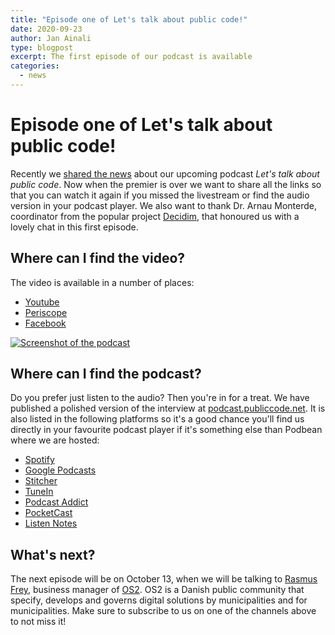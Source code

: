 ```yaml
---
title: "Episode one of Let's talk about public code!"
date: 2020-09-23
author: Jan Ainali
type: blogpost
excerpt: The first episode of our podcast is available
categories:
  - news
---
```


# Episode one of Let's talk about public code!

Recently we [shared the news](https://blog.publiccode.net/news/2020/09/01/on-air-next-our-podcast.html) about our upcoming podcast *Let's talk about public code*. Now when the premier is over we want to share all the links so that you can watch it again if you missed the livestream or find the audio version in your podcast player. We also want to thank Dr. Arnau Monterde, coordinator from the popular project [Decidim](https://decidim.org/), that honoured us with a lovely chat in this first episode.

## Where can I find the video?

The video is available in a number of places:

- [Youtube](https://www.youtube.com/watch?v=MFAb8QaDXFY)
- [Periscope](https://www.pscp.tv/w/1nAKEAQlonkKL)
- [Facebook](https://www.facebook.com/publiccodenet/videos/643877099845339/)

[![Screenshot of the podcast]({{site.url}}/assets/screenshot-podcast.png)](https://www.youtube.com/watch?v=MFAb8QaDXFY)

## Where can I find the podcast?

Do you prefer just listen to the audio? Then you're in for a treat. We have published a polished version of the interview at [podcast.publiccode.net](https://podcast.publiccode.net/). It is also listed in the following platforms so it's a good chance you'll find us directly in your favourite podcast player if it's something else than Podbean where we are hosted:

- [Spotify](https://open.spotify.com/show/3m7m3AtL0jf67NpQ9B9HRs)
- [Google Podcasts](https://podcasts.google.com/feed/aHR0cHM6Ly9wb2RjYXN0LnB1YmxpY2NvZGUubmV0L2ZlZWQueG1s)
- [Stitcher](https://www.stitcher.com/s?fid=572446)
- [TuneIn](https://tunein.com/podcasts/Technology-Podcasts/Lets-talk-about-public-code-p1365579/)
- [Podcast Addict](https://podcastaddict.com/podcast/3105988)
- [PocketCast](https://pca.st/vdvtvnqc)
- [Listen Notes](https://www.listennotes.com/podcasts/lets-talk-about-public-code-foundation-for-AOD3guWQ9BY/)

## What's next?

The next episode will be on October 13, when we will be talking to [Rasmus Frey](https://os2.eu/bruger/rasmus-frey), business manager of [OS2](https://os2.eu/node/332). OS2 is a Danish public community that specify, develops and governs digital solutions by municipalities and for municipalities. Make sure to subscribe to us on one of the channels above to not miss it!
